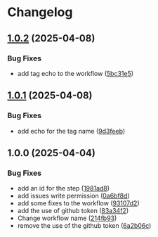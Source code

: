 # Changelog

## [1.0.2](https://github.com/lfarci/node-release-please-setup/compare/v1.0.1...v1.0.2) (2025-04-08)


### Bug Fixes

* add tag echo to the workflow ([5bc31e5](https://github.com/lfarci/node-release-please-setup/commit/5bc31e5dc4013c8b91671377ba3a0eddf5d1b610))

## [1.0.1](https://github.com/lfarci/node-release-please-setup/compare/v1.0.0...v1.0.1) (2025-04-08)


### Bug Fixes

* add echo for the tag name ([9d3feeb](https://github.com/lfarci/node-release-please-setup/commit/9d3feeb7db00543e7ce249ba2b0b94f1c1d847b1))

## 1.0.0 (2025-04-04)


### Bug Fixes

* add an id for the step ([1981ad8](https://github.com/lfarci/node-release-please-setup/commit/1981ad8f09396233599844857ccc922139053121))
* add issues write permission ([0a6bf8d](https://github.com/lfarci/node-release-please-setup/commit/0a6bf8d4ae25d6e128eddb44c567efda430c2ae5))
* add some fixes to the workflow ([93107d2](https://github.com/lfarci/node-release-please-setup/commit/93107d2dcdc5ad9e3287171bb5b8fdb3e78868b3))
* add the use of github token ([83a34f2](https://github.com/lfarci/node-release-please-setup/commit/83a34f2cddf186f6b99b733edc3c42fe7e0d48d7))
* Change workflow name ([214fb93](https://github.com/lfarci/node-release-please-setup/commit/214fb93bf43986e226105ef310019658192a9d48))
* remove the use of the github token ([6a2b06c](https://github.com/lfarci/node-release-please-setup/commit/6a2b06c0fc43598ce850a5f3cff8cbcb3fd9e134))
